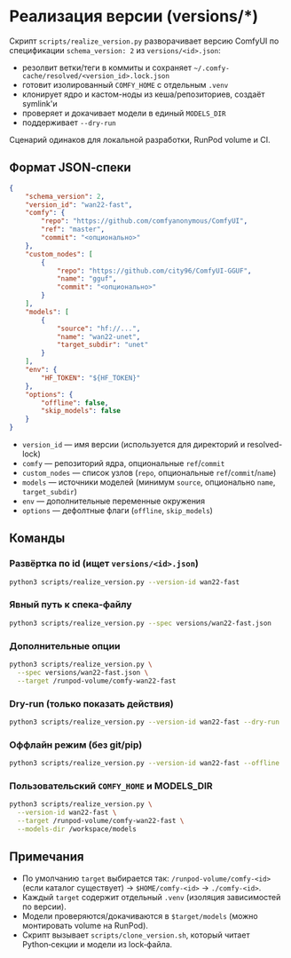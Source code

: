 # Реализация версии (versions/\*)

Скрипт `scripts/realize_version.py` разворачивает версию ComfyUI по спецификации `schema_version: 2` из `versions/<id>.json`:

-   резолвит ветки/теги в коммиты и сохраняет `~/.comfy-cache/resolved/<version_id>.lock.json`
-   готовит изолированный `COMFY_HOME` с отдельным `.venv`
-   клонирует ядро и кастом-ноды из кеша/репозиториев, создаёт symlink'и
-   проверяет и докачивает модели в единый `MODELS_DIR`
-   поддерживает `--dry-run`

Сценарий одинаков для локальной разработки, RunPod volume и CI.

## Формат JSON‑спеки

```json
{
    "schema_version": 2,
    "version_id": "wan22-fast",
    "comfy": {
        "repo": "https://github.com/comfyanonymous/ComfyUI",
        "ref": "master",
        "commit": "<опционально>"
    },
    "custom_nodes": [
        {
            "repo": "https://github.com/city96/ComfyUI-GGUF",
            "name": "gguf",
            "commit": "<опционально>"
        }
    ],
    "models": [
        {
            "source": "hf://...",
            "name": "wan22-unet",
            "target_subdir": "unet"
        }
    ],
    "env": {
        "HF_TOKEN": "${HF_TOKEN}"
    },
    "options": {
        "offline": false,
        "skip_models": false
    }
}
```

-   `version_id` — имя версии (используется для директорий и resolved-lock)
-   `comfy` — репозиторий ядра, опциональные `ref`/`commit`
-   `custom_nodes` — список узлов (`repo`, опциональные `ref`/`commit`/`name`)
-   `models` — источники моделей (минимум `source`, опционально `name`, `target_subdir`)
-   `env` — дополнительные переменные окружения
-   `options` — дефолтные флаги (`offline`, `skip_models`)

## Команды

### Развёртка по id (ищет `versions/<id>.json`)

```bash
python3 scripts/realize_version.py --version-id wan22-fast
```

### Явный путь к спека‑файлу

```bash
python3 scripts/realize_version.py --spec versions/wan22-fast.json
```

### Дополнительные опции

```bash
python3 scripts/realize_version.py \
  --spec versions/wan22-fast.json \
  --target /runpod-volume/comfy-wan22-fast
```

### Dry-run (только показать действия)

```bash
python3 scripts/realize_version.py --version-id wan22-fast --dry-run
```

### Оффлайн режим (без git/pip)

```bash
python3 scripts/realize_version.py --version-id wan22-fast --offline
```

### Пользовательский `COMFY_HOME` и MODELS_DIR

```bash
python3 scripts/realize_version.py \
  --version-id wan22-fast \
  --target /runpod-volume/comfy-wan22-fast \
  --models-dir /workspace/models
```

## Примечания

-   По умолчанию `target` выбирается так: `/runpod-volume/comfy-<id>` (если каталог существует) → `$HOME/comfy-<id>` → `./comfy-<id>`.
-   Каждый `target` содержит отдельный `.venv` (изоляция зависимостей по версии).
-   Модели проверяются/докачиваются в `$target/models` (можно монтировать volume на RunPod).
-   Скрипт вызывает `scripts/clone_version.sh`, который читает Python‑секции и модели из lock‑файла.
